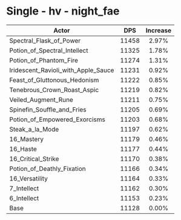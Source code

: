 # Single - hv - night_fae
| Actor | DPS | Increase |
|---|:---:|:---:|
|Spectral_Flask_of_Power|11458|2.97%|
|Potion_of_Spectral_Intellect|11325|1.78%|
|Potion_of_Phantom_Fire|11274|1.31%|
|Iridescent_Ravioli_with_Apple_Sauce|11231|0.92%|
|Feast_of_Gluttonous_Hedonism|11222|0.85%|
|Tenebrous_Crown_Roast_Aspic|11219|0.82%|
|Veiled_Augment_Rune|11211|0.75%|
|Spinefin_Souffle_and_Fries|11205|0.69%|
|Potion_of_Empowered_Exorcisms|11203|0.68%|
|Steak_a_la_Mode|11197|0.62%|
|16_Mastery|11179|0.46%|
|16_Haste|11177|0.44%|
|16_Critical_Strike|11170|0.38%|
|Potion_of_Deathly_Fixation|11166|0.34%|
|16_Versatility|11164|0.33%|
|7_Intellect|11162|0.30%|
|6_Intellect|11153|0.23%|
|Base|11128|0.00%|
